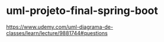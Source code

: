 # uml-projeto-final-spring-boot
https://www.udemy.com/uml-diagrama-de-classes/learn/lecture/9881744#questions
